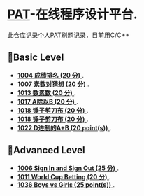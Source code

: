 # [PAT](https://www.patest.cn/)-在线程序设计平台.

此仓库记录个人PAT刷题记录，目前用C/C++

## 🚩Basic Level
-  [**1004 成绩排名 (20 分)** ](https://github.com/kt4ngw/PAT/blob/main/B/1004%20%E6%88%90%E7%BB%A9%E6%8E%92%E5%90%8D%20(20%20%E5%88%86).md).
-  [**1007 素数对猜想 (20 分)** ](https://github.com/kt4ngw/PAT/blob/main/B/1007%20%E7%B4%A0%E6%95%B0%E5%AF%B9%E7%8C%9C%E6%83%B3%20(20%20%E5%88%86).md).
-  [**1013 数素数 (20 分)** ](https://github.com/kt4ngw/PAT-/blob/main/B/1013%20%E6%95%B0%E7%B4%A0%E6%95%B0%20(20%20%E5%88%86).md).
-  [**1017 A除以B (20 分)** ](https://github.com/kt4ngw/PAT/blob/main/B/1017%20A%E9%99%A4%E4%BB%A5B%20(20%20%E5%88%86).md).
-  [**1018 锤子剪刀布 (20 分)** ](https://github.com/kt4ngw/PAT/blob/main/B/1018%20%E9%94%A4%E5%AD%90%E5%89%AA%E5%88%80%E5%B8%83%20(20%20%E5%88%86).md).
-  [**1018 锤子剪刀布 (20 分)** ](https://github.com/kt4ngw/PAT/blob/main/B/1018%20%E9%94%A4%E5%AD%90%E5%89%AA%E5%88%80%E5%B8%83%20(20%20%E5%88%86).md).
-  [**1022 D进制的A+B (20 point(s))** ](https://github.com/kt4ngw/PAT/blob/main/B/1022%20D%E8%BF%9B%E5%88%B6%E7%9A%84A%2BB%20(20%20point(s)).md).

## 🚩Advanced Level

-  [**1006 Sign In and Sign Out (25 分)** ](https://github.com/kt4ngw/PAT/blob/main/A/1006%20Sign%20In%20and%20Sign%20Out%20(25%20%E5%88%86).md).
-  [**1011 World Cup Betting (20 分)** ](https://github.com/kt4ngw/PAT/blob/main/A/1011%20World%20Cup%20Betting%20(20%20%E5%88%86).md).
-  [**1036 Boys vs Girls (25 point(s))** ](https://github.com/kt4ngw/PAT/blob/main/A/1036%20Boys%20vs%20Girls%20(25%20point(s)).md).
